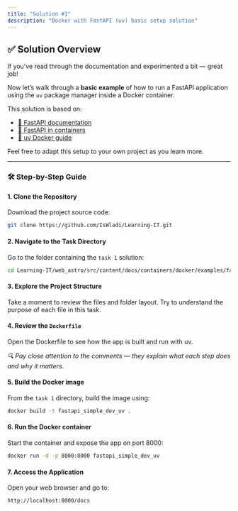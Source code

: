 ```yaml
---
title: "Solution #1"
description: "Docker with FastAPI (uv) basic setup solution"
---
```


## ✅ Solution Overview

If you’ve read through the documentation and experimented a bit — great job!

Now let’s walk through a **basic example** of how to run a FastAPI application using the `uv` package manager inside a Docker container.

This solution is based on:

- [📘 FastAPI documentation](https://fastapi.tiangolo.com/)
- [📘 FastAPI in containers](https://fastapi.tiangolo.com/deployment/docker/)
- [📘 uv Docker guide](https://docs.astral.sh/uv/guides/integration/docker/)

Feel free to adapt this setup to your own project as you learn more.

---

### 🛠️ Step-by-Step Guide

#### 1. Clone the Repository

Download the project source code:

```bash
git clone https://github.com/IsWladi/Learning-IT.git
```

#### 2. Navigate to the Task Directory

Go to the folder containing the `task 1` solution:

```bash
cd Learning-IT/web_astro/src/content/docs/containers/docker/examples/fastapi/task1
```

#### 3. Explore the Project Structure

Take a moment to review the files and folder layout. Try to understand the purpose of each file in this task.

#### 4. Review the `Dockerfile`

Open the Dockerfile to see how the app is built and run with uv.

_🔍 Pay close attention to the comments — they explain what each step does and why it matters._

#### 5. Build the Docker image

From the `task 1` directory, build the image using:

```bash
docker build -t fastapi_simple_dev_uv .
```

#### 6. Run the Docker container

Start the container and expose the app on port 8000:

```bash
docker run -d -p 8000:8000 fastapi_simple_dev_uv
```

#### 7. Access the Application

Open your web browser and go to:

```
http://localhost:8000/docs
```
